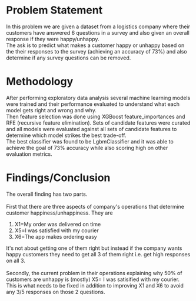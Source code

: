 <h1>Problem Statement</h1>

In this problem we are given a dataset from a logistics company where their customers have answered 6 questions in a survey and also given an overall response if they were happy/unhappy.
<br>
The ask is to predict what makes a customer happy or unhappy based on the their responses to the survey (achieving an accuracy of 73%) and also determine if any survey questions can be removed. 
<br>

<h1>Methodology</h1>
After performing exploratory data analysis several machine learning models were trained and their performance evaluated to understand what each model gets right and wrong and why.
<br>
Then feature selection was done using XGBoost feature_importances and RFE (recursive feature elimination). Sets of candidate features were curated and all models were evaluated against all sets of candidate features to determine which model strikes the best trade-off. 
<br>
The best classifier was found to be LgbmClassifier and it was able to achieve the goal of 73% accuracy while also scoring high on other evaluation metrics.

<h1>Findings/Conclusion</h1>
The overall finding has two parts. 
<br>
<br>
First that there are three aspects of company's operations that determine customer happiness/unhappiness. They are 
<ol>
  <li>X1=My order was delivered on time</li>
  <li>X5=I was satisfied with my courier</li>
  <li>X6=The app makes ordering easy</li>
</ol>
It's not about getting one of them right but instead if the company wants happy customers they need to get all 3 of them right i.e. get high responses on all 3. 
<br>
<br>
Secondly, the current problem in their operations explaining why 50% of customers are unhappy is (mostly) X5= I was satisified with my courier. 
<br>
This is what needs to be fixed in addition to improving X1 and X6 to avoid any 3/5 responses on those 2 questions. 

